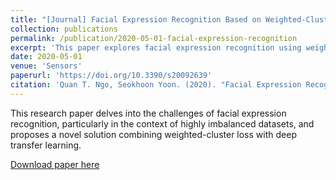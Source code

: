 ```yaml
---
title: "[Journal] Facial Expression Recognition Based on Weighted-Cluster Loss and Deep Transfer Learning Using a Highly Imbalanced Dataset"
collection: publications
permalink: /publication/2020-05-01-facial-expression-recognition
excerpt: 'This paper explores facial expression recognition using weighted-cluster loss and deep transfer learning techniques on highly imbalanced datasets.'
date: 2020-05-01
venue: 'Sensors'
paperurl: 'https://doi.org/10.3390/s20092639'
citation: 'Quan T. Ngo, Seokhoon Yoon. (2020). "Facial Expression Recognition Based on Weighted-Cluster Loss and Deep Transfer Learning Using a Highly Imbalanced Dataset." Sensors, vol. 20, no. 9, p.2639.'
---
```

This research paper delves into the challenges of facial expression recognition, particularly in the context of highly imbalanced datasets, and proposes a novel solution combining weighted-cluster loss with deep transfer learning.

[Download paper here](https://doi.org/10.3390/s20092639)
